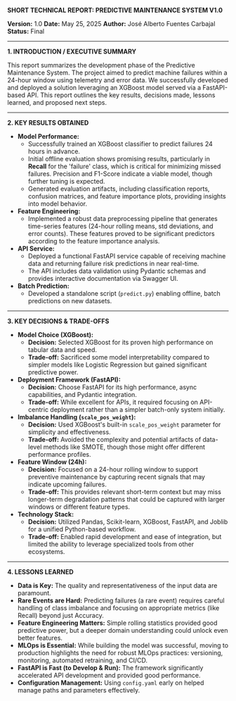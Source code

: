 **SHORT TECHNICAL REPORT: PREDICTIVE MAINTENANCE SYSTEM V1.0**

**Version:** 1.0 **Date:** May 25, 2025 **Author:** José Alberto Fuentes Carbajal **Status:** Final

---

**1\. INTRODUCTION / EXECUTIVE SUMMARY**

This report summarizes the development phase of the Predictive Maintenance System. The project aimed to predict machine failures within a 24-hour window using telemetry and error data. We successfully developed and deployed a solution leveraging an XGBoost model served via a FastAPI-based API. This report outlines the key results, decisions made, lessons learned, and proposed next steps.

---

**2\. KEY RESULTS OBTAINED**

* **Model Performance:**  
  * Successfully trained an XGBoost classifier to predict failures 24 hours in advance.  
  * Initial offline evaluation shows promising results, particularly in **Recall** for the 'failure' class, which is critical for minimizing missed failures. Precision and F1-Score indicate a viable model, though further tuning is expected.  
  * Generated evaluation artifacts, including classification reports, confusion matrices, and feature importance plots, providing insights into model behavior.  
* **Feature Engineering:**  
  * Implemented a robust data preprocessing pipeline that generates time-series features (24-hour rolling means, std deviations, and error counts). These features proved to be significant predictors according to the feature importance analysis.  
* **API Service:**  
  * Deployed a functional FastAPI service capable of receiving machine data and returning failure risk predictions in near real-time.  
  * The API includes data validation using Pydantic schemas and provides interactive documentation via Swagger UI.  
* **Batch Prediction:**  
  * Developed a standalone script (`predict.py`) enabling offline, batch predictions on new datasets.

---

**3\. KEY DECISIONS & TRADE-OFFS**

* **Model Choice (XGBoost):**  
  * **Decision:** Selected XGBoost for its proven high performance on tabular data and speed.  
  * **Trade-off:** Sacrificed some model interpretability compared to simpler models like Logistic Regression but gained significant predictive power.  
* **Deployment Framework (FastAPI):**  
  * **Decision:** Choose FastAPI for its high performance, async capabilities, and Pydantic integration.  
  * **Trade-off:** While excellent for APIs, it required focusing on API-centric deployment rather than a simpler batch-only system initially.  
* **Imbalance Handling (`scale_pos_weight`):**  
  * **Decision:** Used XGBoost's built-in `scale_pos_weight` parameter for simplicity and effectiveness.  
  * **Trade-off:** Avoided the complexity and potential artifacts of data-level methods like SMOTE, though those might offer different performance profiles.  
* **Feature Window (24h):**  
  * **Decision:** Focused on a 24-hour rolling window to support preventive maintenance by capturing recent signals that may indicate upcoming failures.  
  * **Trade-off:** This provides relevant short-term context but may miss longer-term degradation patterns that could be captured with larger windows or different feature types.  
* **Technology Stack:**  
  * **Decision:** Utilized Pandas, Scikit-learn, XGBoost, FastAPI, and Joblib for a unified Python-based workflow.  
  * **Trade-off:** Enabled rapid development and ease of integration, but limited the ability to leverage specialized tools from other ecosystems.

---

**4\. LESSONS LEARNED**

* **Data is Key:** The quality and representativeness of the input data are paramount.
* **Rare Events are Hard:** Predicting failures (a rare event) requires careful handling of class imbalance and focusing on appropriate metrics (like Recall) beyond just Accuracy.  
* **Feature Engineering Matters:** Simple rolling statistics provided good predictive power, but a deeper domain understanding could unlock even better features.  
* **MLOps is Essential:** While building the model was successful, moving to production highlights the need for robust MLOps practices: versioning, monitoring, automated retraining, and CI/CD.  
* **FastAPI is Fast (to Develop & Run):** The framework significantly accelerated API development and provided good performance.  
* **Configuration Management:** Using `config.yaml` early on helped manage paths and parameters effectively.
